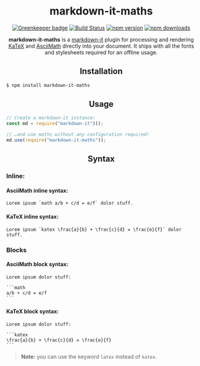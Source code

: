 <div align="center">
  <h1>markdown-it-maths</h1>

[![Greenkeeper badge](https://badges.greenkeeper.io/qilin-editor/markdown-it-maths.svg)](https://greenkeeper.io/)
[![Build Status](https://img.shields.io/travis/qilin-editor/markdown-it-maths.svg)](https://travis-ci.org/qilin-editor/markdown-it-maths/)
[![npm version](https://img.shields.io/npm/v/markdown-it-maths.svg)](https://www.npmjs.com/package/markdown-it-maths)
[![npm downloads](https://img.shields.io/npm/dt/markdown-it-maths.svg)](https://www.npmjs.com/package/markdown-it-maths)
  <br>

**markdown-it-maths** is a [markdown-it](https://github.com/markdown-it/markdown-it) plugin for processing and rendering [KaTeX](https://github.com/Khan/KaTeX) and [AsciiMath](https://github.com/asciimath/asciimathml) directly into your document. It ships with all the fonts and stylesheets required for an offline usage.
</div>

<h2 align="center">Installation</h2>

```bash
$ npm install markdown-it-maths
```

<h2 align="center">Usage</h2>

```javascript
// Create a markdown-it instance:
const md = require("markdown-it")();

// …and use maths without any configuration required!
md.use(require("markdown-it-maths"));
```

<h2 align="center">Syntax</h2>

### Inline:

#### **AsciiMath** inline syntax:

```
Lorem ipsum `math a/b + c/d = e/f` dolor stuff.
```

#### **KaTeX** inline syntax:

```
Lorem ipsum `katex \frac{a}{b} + \frac{c}{d} = \frac{e}{f}` dolor stuff.
```

### Blocks

#### **AsciiMath** block syntax:

````
Lorem ipsum dolor stuff:

```math
a/b + c/d = e/f
```
````

#### **KaTeX** block syntax:

````
Lorem ipsum dolor stuff:

```katex
\frac{a}{b} + \frac{c}{d} = \frac{e}{f}
```
````

> **Note:** you can use the keyword `latex` instead of `katex`.
